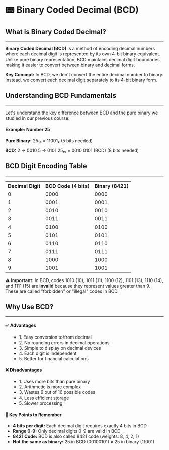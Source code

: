 # 📟 Binary Coded Decimal (BCD)

## What is Binary Coded Decimal?
---

**Binary Coded Decimal (BCD)** is a method of encoding decimal numbers where each decimal digit is represented by its own 4-bit binary equivalent. Unlike pure binary representation, BCD maintains decimal digit boundaries, making it easier to convert between binary and decimal forms.

**Key Concept:** In BCD, we don't convert the entire decimal number to binary. Instead, we convert each decimal digit separately to its 4-bit binary form.

## Understanding BCD Fundamentals
---

Let's understand the key difference between BCD and the pure binary we studied in our previous course:
                    
<div class="example">
    <h4>Example: Number 25</h4>
    <div class="calculation">
<strong>Pure Binary:</strong>
25₁₀ = 11001₂ (5 bits needed)

<strong>BCD:</strong>
2 → 0010
5 → 0101
25₁₀ = 0010 0101 (BCD) (8 bits needed)
    </div>
</div>

## BCD Digit Encoding Table

---

<table class="comparison-table">
    <tr>
        <th>Decimal Digit</th>
        <th>BCD Code (4 bits)</th>
        <th>Binary (8421)</th>
    </tr>
    <tr><td>0</td><td>0000</td><td>0000</td></tr>
    <tr><td>1</td><td>0001</td><td>0001</td></tr>
    <tr><td>2</td><td>0010</td><td>0010</td></tr>
    <tr><td>3</td><td>0011</td><td>0011</td></tr>
    <tr><td>4</td><td>0100</td><td>0100</td></tr>
    <tr><td>5</td><td>0101</td><td>0101</td></tr>
    <tr><td>6</td><td>0110</td><td>0110</td></tr>
    <tr><td>7</td><td>0111</td><td>0111</td></tr>
    <tr><td>8</td><td>1000</td><td>1000</td></tr>
    <tr><td>9</td><td>1001</td><td>1001</td></tr>
    </table>
                    
<div class="warning">
    <strong>⚠️ Important:</strong> In BCD, codes 1010 (10), 1011 (11), 1100 (12), 1101 (13), 1110 (14), and 1111 (15) are <strong>invalid</strong> because they represent values greater than 9. These are called "forbidden" or "illegal" codes in BCD. </div>

## Why Use BCD?

---

<div class="advantages-disadvantages">
    <div class="advantage-box">
        <h4>✅ Advantages</h4>
            <ul style="margin-left: 20px;">
                <li>1. Easy conversion to/from decimal</li>
                <li>2. No rounding errors in decimal operations</li>
                <li>3. Simple to display on decimal devices</li>
                <li>4. Each digit is independent</li>
                <li>5. Better for financial calculations</li>
            </ul>
    </div>
    <div class="disadvantage-box">
        <h4>❌ Disadvantages</h4>
            <ul style="margin-left: 20px;">
                <li>1. Uses more bits than pure binary</li>
                <li>2. Arithmetic is more complex</li>
                <li>3. Wastes 6 out of 16 possible codes</li>
                <li>4. Less efficient storage</li>
                <li>5. Slower processing</li>
            </ul>
    </div>
</div>
                    
<div class="key-points">
    <h4>🔑 Key Points to Remember</h4>
        <ul>
            <li><strong>4 bits per digit:</strong> Each decimal digit requires exactly 4 bits in BCD</li>
            <li><strong>Range 0-9:</strong> Only decimal digits 0-9 are valid in BCD</li>
            <li><strong>8421 Code:</strong> BCD is also called 8421 code (weights: 8, 4, 2, 1)</li>
            <li><strong>Not the same as binary:</strong> 25 in BCD (00100101) ≠ 25 in binary (11001)</li>
        </ul>
</div>